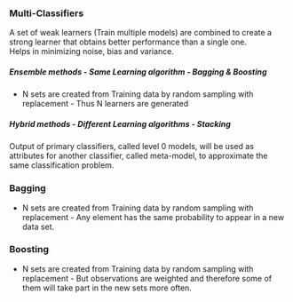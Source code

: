 ### Multi-Classifiers
A set of weak learners (Train multiple models) are combined to create a strong learner that obtains better performance than a single one. <br/>
Helps in minimizing noise, bias and variance. <br/>
##### Ensemble methods - Same Learning algorithm - Bagging & Boosting
* N sets are created from Training data by random sampling with replacement - Thus N learners are generated
##### Hybrid methods - Different Learning algorithms - Stacking
Output of primary classifiers, called level 0 models, will be used as attributes for another classifier, called meta-model, to approximate the same classification problem. <br/>

### Bagging
* N sets are created from Training data by random sampling with replacement - Any element has the same probability to appear in a new data set.

### Boosting
* N sets are created from Training data by random sampling with replacement - But observations are weighted and therefore some of them will take part in the new sets more often.



 <br/>
